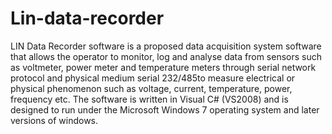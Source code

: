 # Lin-data-recorder
LIN Data Recorder software is a proposed data acquisition system software that allows the operator to monitor, log and analyse data from sensors such as voltmeter, power meter and temperature meters through serial network protocol and physical medium serial 232/485to measure electrical or physical phenomenon such as voltage, current, temperature, power, frequency etc. The software is written in 
Visual C# (VS2008) and is designed to run under the Microsoft Windows 7 operating system and later versions of windows.

